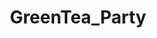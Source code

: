 ---
title: GreenTea_Party
crosslinks:
- CrimesAgainstAsianity
- hapas
- todayilearned
- aznidentity
- EasternSunRising
- conspiracy
---